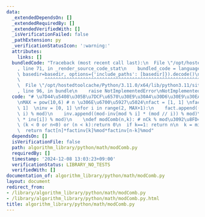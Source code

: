 ```yaml
---
data:
  _extendedDependsOn: []
  _extendedRequiredBy: []
  _extendedVerifiedWith: []
  _isVerificationFailed: false
  _pathExtension: py
  _verificationStatusIcon: ':warning:'
  attributes:
    links: []
  bundledCode: "Traceback (most recent call last):\n  File \"/opt/hostedtoolcache/Python/3.11.0/x64/lib/python3.11/site-packages/onlinejudge_verify/documentation/build.py\"\
    , line 71, in _render_source_code_stat\n    bundled_code = language.bundle(stat.path,\
    \ basedir=basedir, options={'include_paths': [basedir]}).decode()\n          \
    \         ^^^^^^^^^^^^^^^^^^^^^^^^^^^^^^^^^^^^^^^^^^^^^^^^^^^^^^^^^^^^^^^^^^^^^^^^^^^^^^^^^\n\
    \  File \"/opt/hostedtoolcache/Python/3.11.0/x64/lib/python3.11/site-packages/onlinejudge_verify/languages/python.py\"\
    , line 96, in bundle\n    raise NotImplementedError\nNotImplementedError\n"
  code: "# \u7D44\u5408\u305B\u7DCF\u6570\u30E9\u30A4\u30D6\u30E9\u30EA\nmod = 998244353\n\
    \nMAX = pow(10,6) # n \u306E\u6700\u5927\u5024\nfact = [1, 1] \nfactinv = [1,\
    \ 1]  \ninv = [0, 1] \nfor i in range(2, MAX+1):\n    fact.append((fact[i-1] *\
    \ i) % mod)\n    inv.append((mod-inv[mod % i] * (mod // i)) % mod)\n    factinv.append((factinv[i-1]\
    \ * inv[i]) % mod)\n    \ndef modComb(n,k): # nCk % mod\u3092\u8FD4\u3059\n  if\
    \ (k < 0 or n<0) or (n < k):return 0\n  if k==1: return n\n  k = min(k,n-k)\n\
    \  return fact[n]*factinv[k]%mod*factinv[n-k]%mod"
  dependsOn: []
  isVerificationFile: false
  path: algorithm_library/python/math/modComb.py
  requiredBy: []
  timestamp: '2024-12-08 13:03:23+09:00'
  verificationStatus: LIBRARY_NO_TESTS
  verifiedWith: []
documentation_of: algorithm_library/python/math/modComb.py
layout: document
redirect_from:
- /library/algorithm_library/python/math/modComb.py
- /library/algorithm_library/python/math/modComb.py.html
title: algorithm_library/python/math/modComb.py
---
```

